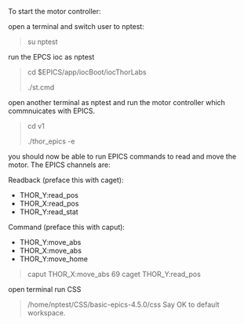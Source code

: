 To start the motor controller:

open a terminal and switch user to nptest:
>su nptest
>
run the EPCS ioc as nptest
>cd $EPICS/app/iocBoot/iocThorLabs
>
>./st.cmd

open another terminal as nptest and run the motor controller which commnuicates with EPICS.
>cd v1
>
>./thor_epics -e

you should now be able to run EPICS commands to read and move the motor.
The EPICS channels are:

Readback (preface this with caget): 
- THOR_Y:read_pos
- THOR_X:read_pos
- THOR_Y:read_stat
  
Command (preface this with caput):
- THOR_Y:move_abs
- THOR_X:move_abs
- THOR_Y:move_home

>caput THOR_X:move_abs 69
>caget THOR_Y:read_pos


open terminal run CSS
>/home/nptest/CSS/basic-epics-4.5.0/css
Say OK to default workspace.
